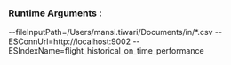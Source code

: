 ### Runtime Arguments :

--fileInputPath=/Users/mansi.tiwari/Documents/in/*.csv
--ESConnUrl=http://localhost:9002
--ESIndexName=flight_historical_on_time_performance